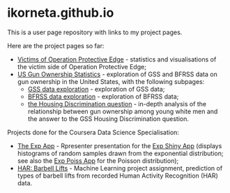 ikorneta.github.io
==================

This is a user page repository with links to my project pages.

Here are the project pages so far:

* [Victims of Operation Protective Edge](http://ikorneta.github.io/protedge/) - statistics and visualisations of the victim side of Operation Protective Edge;
* [US Gun Ownership Statistics](http://ikorneta.github.io/gunstats/) - exploration of GSS and BFRSS data on gun ownership in the United States, with the following subpages:
  * [GSS data exploration](http://ikorneta.github.io/gunstats/pages/expgss.html) - exploration of GSS data;
  * [BFRSS data exploration](http://ikorneta.github.io/gunstats/pages/expbrfss.html) - exploration of BFRSS data;
  * [the Housing Discrimination question](http://ikorneta.github.io/gunstats/pages/housdisc.html) - in-depth analysis of the relationship between gun ownership among young white men and the answer to the GSS Housing Discrimination question.


Projects done for the Coursera Data Science Specialisation:

* [The Exp App](http://ikorneta.github.io/datasciencecoursera/PresExpApp/ExpAppPres.html) - Rpresenter presentation for the [Exp Shiny App](http://ikorneta.shinyapps.io/ExpApp/) (displays histograms of random samples drawn from the exponential distribution; see also the [Exp Poiss App](http://ikorneta.shinyapps.io/PoissonApp/) for the Poisson distribution);
* [HAR: Barbell Lifts](http://ikorneta.github.io/datasciencecoursera/barbell/barbell.html) - Machine Learning project assignment, prediction of types of barbell lifts from recorded Human Activity Recognition (HAR) data.
